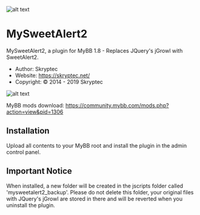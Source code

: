 ![alt text](https://skryptec.net/assets/images/app/plugins/mysweetalert2.png)

# MySweetAlert2

MySweetAlert2, a plugin for MyBB 1.8 - Replaces JQuery's jGrowl with SweetAlert2.
* Author: Skryptec
* Website: https://skryptec.net/
* Copyright: © 2014 - 2019 Skryptec

![alt text](https://i.imgur.com/KURvZoF.png)

MyBB mods download: https://community.mybb.com/mods.php?action=view&pid=1306

## Installation

Upload all contents to your MyBB root and install the plugin in the admin control panel.

## Important Notice

When installed, a new folder will be created in the jscripts folder called 'mysweetalert2_backup'. Please do not delete this folder, your original files with JQuery's jGrowl are stored in there and will be reverted when you uninstall the plugin.
